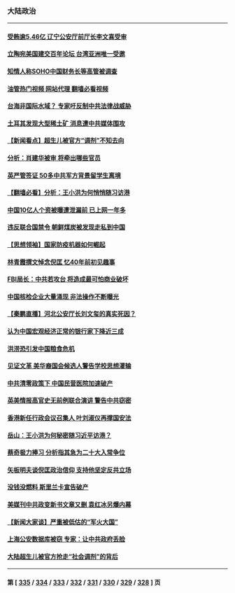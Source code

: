 ### 大陆政治
---
#### [受贿逾5.46亿 辽宁公安厅前厅长李文喜受审](../../pages/ncid277/n13775577.md?07072045) 
#### [立陶宛美国建交百年论坛 台湾亚洲唯一受邀](../../pages/ncid277/n13775467.md?07072045) 
#### [知情人称SOHO中国财务长等高管被调查](../../pages/ncid277/n13775350.md?07072045) 
#### [油管热门视频 网站代理 翻墙必看视频](http://209.222.30.114:81/youtube.html?07072045)
#### [台海非国际水域？ 专家吁反制中共法律战威胁](../../pages/ncid277/n13775401.md?07072045) 
#### [土耳其发现大型稀土矿 消息遭中共媒体围攻](../../pages/ncid277/n13775425.md?07072045) 
#### [【新闻看点】超生儿被官方“调剂”不知去向](../../pages/ncid277/n13775014.md?07072045) 
#### [分析：肖建华被审 将牵出哪些官员](../../pages/ncid277/n13775079.md?07072045) 
#### [英严管签证 50多中共军方背景留学生离境](../../pages/ncid277/n13775291.md?07072045) 
#### [【翻墙必看】分析：王小洪为何悄悄随习访港](../../pages/ncid277/n13775345.md?07072045) 
#### [中国10亿人个资被曝遭泄漏前 已上网一年多](../../pages/ncid277/n13775230.md?07072045) 
#### [违反联合国禁令 朝鲜煤炭被发现走私到中国](../../pages/ncid277/n13775248.md?07072045) 
#### [【思想领袖】国家防疫机器如何崛起](../../pages/ncid277/n13761024.md?07072045) 
#### [林青霞撰文悼念倪匡 忆40年前初见趣事](../../pages/ncid277/n13775176.md?07072045) 
#### [FBI局长：中共若攻台 将造成最可怕商业破坏](../../pages/ncid277/n13775202.md?07072045) 
#### [中国核检企业大量涌现 非法操作不断曝光](../../pages/ncid277/n13775207.md?07072045) 
#### [【秦鹏直播】河北公安厅长刘文玺的真实死因？](../../pages/ncid277/n13775180.md?07072045) 
#### [认为中国宏观经济正常的银行家下降近三成](../../pages/ncid277/n13775169.md?07072045) 
#### [洪涝恐引发中国粮食危机](../../pages/ncid277/n13775159.md?07072045) 
#### [见证文革 美华裔国会候选人警告学校思想灌输](../../pages/ncid277/n13775021.md?07072045) 
#### [中共清零政策下 中国民营医院加速破产](../../pages/ncid277/n13774881.md?07072045) 
#### [英美情报高官史无前例联合演讲 警告中共窃密](../../pages/ncid277/n13775046.md?07072045) 
#### [香港新任行政会议召集人 叶刘淑仪再撑国安法](../../pages/ncid277/n13774965.md?07072045) 
#### [岳山：王小洪为何秘密随习近平访港？](../../pages/ncid277/n13774491.md?07072045) 
#### [蔡奇极力捧习 分析指其急为二十大入常争位](../../pages/ncid277/n13775009.md?07072045) 
#### [矢板明夫谈倪匡政治信仰 支持他坚定反共立场](../../pages/ncid277/n13774886.md?07072045) 
#### [没钱没燃料 斯里兰卡宣告破产](../../pages/ncid277/n13774927.md?07072045) 
#### [美媒刊中共政变新书文章又删 袁红冰另爆内幕](../../pages/ncid277/n13774840.md?07072045) 
#### [【新闻大家谈】严重被低估的“军火大国”](../../pages/ncid277/n13774488.md?07072045) 
#### [上海公安数据库被窃 专家：让中共政府丢脸](../../pages/ncid277/n13774436.md?07072045) 
#### [大陆超生儿被官方抢走“社会调剂”的背后](../../pages/ncid277/n13774832.md?07072045) 

---
#### 第 [ [335](./335.md?07072045) / [334](./334.md?07072045) / [333](./333.md?07072045) / [332](./332.md?07072045) / [331](./331.md?07072045) / [330](./330.md?07072045) / [329](./329.md?07072045) / [328](./328.md?07072045) ] 页
